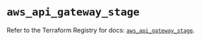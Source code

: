 # `aws_api_gateway_stage`

Refer to the Terraform Registry for docs: [`aws_api_gateway_stage`](https://registry.terraform.io/providers/hashicorp/aws/4.67.0/docs/resources/api_gateway_stage).
